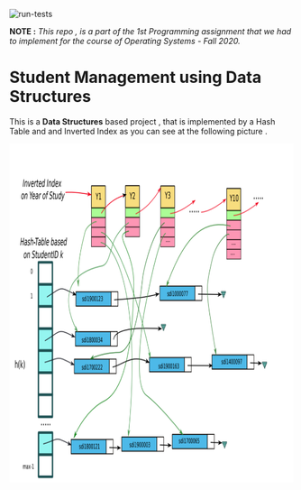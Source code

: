 ![run-tests](../../workflows/run-tests/badge.svg)


**NOTE :** *This repo , is a part of the 1st Programming assignment that we had to implement for the course of Operating Systems - Fall 2020.*


<p align="center"> 
 <h1>Student Management using Data Structures </h1> 
</p> 

This is a **Data Structures** based project , that is implemented by a Hash Table and and Inverted Index as you can see at the following picture .

<p align="center"> 
 <img width="900" height="600" src="images/structures.png">
</p>



